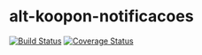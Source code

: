 # alt-koopon-notificacoes
[![Build Status](https://secure.travis-ci.org/dsn-nimbus/alt-koopon-notificacoes.png?branch=master)](https://travis-ci.org/dsn-nimbus/alt-koopon-notificacoes)
[![Coverage Status](https://coveralls.io/repos/dsn-nimbus/alt-koopon-notificacoes/badge.svg?branch=master&service=github)](https://coveralls.io/r/dsn-nimbus/alt-koopon-notificacoes/?branch=master)
